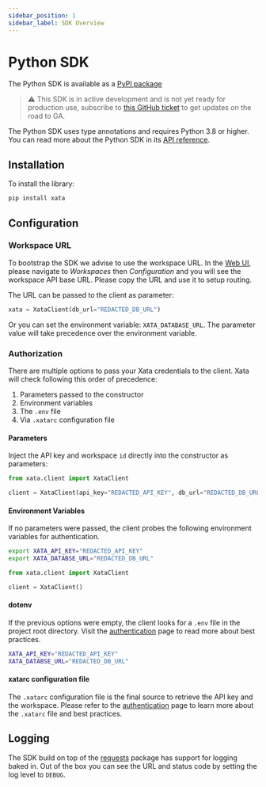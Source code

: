 ```yaml
---
sidebar_position: 1
sidebar_label: SDK Overview
---
```


# Python SDK

The Python SDK is available as a [PyPI package](https://pypi.org/project/xata/)

> ⚠️ This SDK is in active development and is not yet ready for production use, subscribe to [this GitHub ticket](https://github.com/xataio/xata-py/issues/24) to get updates on the road to GA.

The Python SDK uses type annotations and requires Python 3.8 or higher. You can read more about the Python SDK in its [API reference](https://xata-py.readthedocs.io).

## Installation

To install the library:

```bash
pip install xata
```

## Configuration

### Workspace URL

To bootstrap the SDK we advise to use the workspace URL. In the [Web UI](/getting-started/web-ui), please navigate to _Workspaces_ then _Configuration_ and you will see the workspace API base URL. Please copy the URL and use it to setup routing.

The URL can be passed to the client as parameter:
```py
xata = XataClient(db_url="REDACTED_DB_URL")
```

Or you can set the environment variable: `XATA_DATABASE_URL`. The parameter value will take precedence over the environment variable.

### Authorization

There are multiple options to pass your Xata credentials to the client. Xata will check following this order of precedence:
1. Parameters passed to the constructor
2. Environment variables
3. The `.env` file
4. Via `.xatarc` configuration file

#### Parameters

Inject the API key and workspace `id` directly into the constructor as parameters:

```python
from xata.client import XataClient

client = XataClient(api_key="REDACTED_API_KEY", db_url="REDACTED_DB_URL")
```

#### Environment Variables

If no parameters were passed, the client probes the following environment variables for authentication.

```bash
export XATA_API_KEY="REDACTED_API_KEY"
export XATA_DATABSE_URL="REDACTED_DB_URL"
```

```python
from xata.client import XataClient

client = XataClient()
```

#### dotenv

If the previous options were empty, the client looks for a `.env` file in the project root directory. Visit the [authentication](/cli/authentication) page to read more about best practices.

```bash
XATA_API_KEY="REDACTED_API_KEY"
XATA_DATABSE_URL="REDACTED_DB_URL"
```

#### xatarc configuration file

The `.xatarc` configuration file is the final source to retrieve the API key and the workspace. 
Please refer to the [authentication](/cli/authentication) page to learn more about the `.xatarc` file and best practices.

## Logging

The SDK build on top of the [requests](https://pypi.org/project/requests/) package has support for logging baked in. Out of the box you can see the URL and status code by setting the log level to `DEBUG`.
